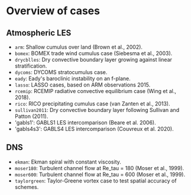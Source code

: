 # Overview of cases

## Atmospheric LES
* `arm`: Shallow cumulus over land (Brown et al., 2002).
* `bomex`: BOMEX trade wind cumulus case (Siebesma et al., 2003).
* `drycblles`: Dry convective boundary layer growing against linear stratification.
* `dycoms`: DYCOMS stratocumulus case.
* `eady`: Eady's baroclinic instability on an f-plane.
* `lasso`: LASSO cases, based on ARM observations 2015.
* `rcemip`: RCEMIP radiative convective equilibrium case (Wing et al., 2018).
* `rico`: RICO precipitating cumulus case (van Zanten et al., 2013).
* `sullivan2011`: Dry convective boundary layer following Sullivan and Patton (2011).
* 'gabls1': GABLS1 LES intercomparison (Beare et al. 2006).
* 'gabls4s3': GABLS4 LES intercomparison (Couvreux et al. 2020).

## DNS
* `ekman`: Ekman spiral with constant viscosity.
* `moser180`: Turbulent channel flow at Re_tau = 180 (Moser et al., 1999).
* `moser600`: Turbulent channel flow at Re_tau = 600 (Moser et al., 1999).
* `taylorgreen`: Taylor-Greene vortex case to test spatial accuracy of schemes.

